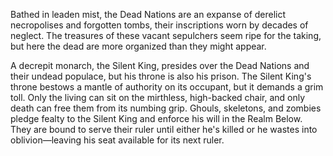 Bathed in leaden mist, the Dead Nations are an expanse of derelict necropolises and forgotten tombs, their inscriptions worn by decades of neglect. The treasures of these vacant sepulchers seem ripe for the taking, but here the dead are more organized than they might appear.

A decrepit monarch, the Silent King, presides over the Dead Nations and their undead populace, but his throne is also his prison. The Silent King's throne bestows a mantle of authority on its occupant, but it demands a grim toll. Only the living can sit on the mirthless, high-backed chair, and only death can free them from its numbing grip. Ghouls, skeletons, and zombies pledge fealty to the Silent King and enforce his will in the Realm Below. They are bound to serve their ruler until either he's killed or he wastes into oblivion—leaving his seat available for its next ruler.